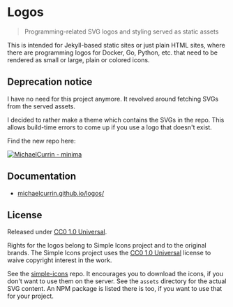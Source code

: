 # Logos
> Programming-related SVG logos and styling served as static assets

This is intended for Jekyll-based static sites or just plain HTML sites, where there are programming logos for Docker, Go, Python, etc. that need to be rendered as small or large, plain or colored icons.


## Deprecation notice

I have no need for this project anymore. It revolved around fetching SVGs from the served assets.

I decided to rather make a theme which contains the SVGs in the repo. This allows build-time errors to come up if you use a logo that doesn't exist.

Find the new repo here:

[![MichaelCurrin - minima](https://img.shields.io/static/v1?label=MichaelCurrin&message=minima&color=blue&logo=github)](https://github.com/MichaelCurrin/minima)


## Documentation

- [michaelcurrin.github.io/logos/](https://michaelcurrin.github.io/logos/)


## License

Released under [CC0 1.0 Universal](/LICENSE).

Rights for the logos belong to Simple Icons project and to the original brands. The Simple Icons project uses the [CC0 1.0 Universal](https://github.com/simple-icons/simple-icons/blob/develop/LICENSE.md) license to waive copyright interest in the work.

See the [simple-icons](https://github.com/simple-icons/simple-icons) repo. It encourages you to download the icons, if you don't want to use them on the server. See the `assets` directory for the actual SVG content. An NPM package is listed there is too, if you want to use that for your project.
